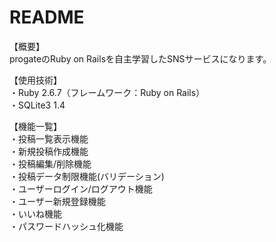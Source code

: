 # README

【概要】  
progateのRuby on Railsを自主学習したSNSサービスになります。

【使用技術】  
・Ruby 2.6.7（フレームワーク：Ruby on Rails）  
・SQLite3 1.4

【機能一覧】  
・投稿一覧表示機能  
・新規投稿作成機能  
・投稿編集/削除機能  
・投稿データ制限機能(バリデーション)  
・ユーザーログイン/ログアウト機能  
・ユーザー新規登録機能  
・いいね機能  
・パスワードハッシュ化機能  

